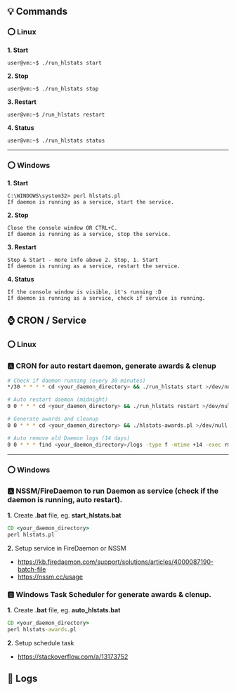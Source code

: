 ## 💡 Commands
### ⭕️ Linux
**1. Start**
```console
user@vm:~$ ./run_hlstats start
```

**2. Stop**
```console
user@vm:~$ ./run_hlstats stop
```

**3. Restart**
```console
user@vm:~$ /run_hlstats restart
```

**4. Status**
```console
user@vm:~$ ./run_hlstats status
```

***

### ⭕️ Windows

**1. Start**

```console
C:\WINDOWS\system32> perl hlstats.pl
If daemon is running as a service, start the service.
```

**2. Stop**

```
Close the console window OR CTRL+C. 
If daemon is running as a service, stop the service.
```

**3. Restart**

```
Stop & Start - more info above 2. Stop, 1. Start
If daemon is running as a service, restart the service.
```

**4. Status**

```
If the console window is visible, it's running :D
If daemon is running as a service, check if service is running.
```



## ⌚️ CRON / Service

### ⭕️ Linux
### 🅰️ CRON for auto restart daemon, generate awards & clenup
```bash
# Check if daemon running (every 30 minutes)
*/30 * * * * cd <your_daemon_directory> && ./run_hlstats start >/dev/null 2>&1

# Auto restart daemon (midnight)
0 0 * * * cd <your_daemon_directory> && ./run_hlstats restart >/dev/null 2>&1

# Generate awards and cleanup
0 0 * * * cd <your_daemon_directory> && ./hlstats-awards.pl >/dev/null 2>&1

# Auto remove old Daemon logs (14 days)
0 0 * * * find <your_daemon_directory>/logs -type f -mtime +14 -exec rm -rf {} \ >/dev/null 2>&1
```

***

### ⭕️ Windows
### 🅰️ NSSM/FireDaemon to run Daemon as service (check if the daemon is running, auto restart).
**1.** Create **.bat** file, eg. **start_hlstats.bat**
```bat
CD <your_daemon_directory>
perl hlstats.pl
```

**2.** Setup service in FireDaemon or NSSM
* https://kb.firedaemon.com/support/solutions/articles/4000087190-batch-file
* https://nssm.cc/usage


### 🅱️ Windows Task Scheduler for generate awards & clenup.

**1.** Create **.bat** file, eg. **auto_hlstats.bat**
```bat
CD <your_daemon_directory>
perl hlstats-awards.pl
```

**2.** Setup schedule task
* https://stackoverflow.com/a/13173752

## 📃 Logs